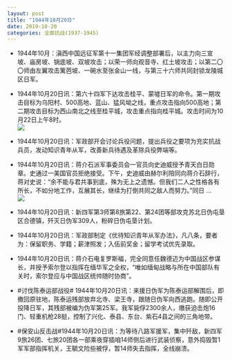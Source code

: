 ```yaml
---
layout: post
title: "1944年10月20日"
date: 2019-10-20
categories: 全面抗战(1937-1945)
---
```


<meta name="referrer" content="no-referrer" />

- 1944年10月：滇西中国远征军第十一集团军经调整部署后，以主力向三宣坡、庙房坡、锅底坡、双坡攻击；以荣一师向观音寺、红土坡攻击；以第二〇〇师由左翼攻击篱芭坡、一碗水至张金山一线，与第三十六师共同封锁龙陵城区日军。 

- 1944年10月20日讯：第六十四军下达攻击桂平、蒙墟日军的命令。第一期攻击目标为乌阳村、500高地、蓝山、猛风坳之线，重点攻击指向500高地；第二期攻击目标为西山南北之线至桂平城，攻击重点指向桂平城。攻击时间为10月22日上午8时。 <br/><img src="https://wx1.sinaimg.cn/large/aca367d8ly1g84ysz91amj20c8081aa2.jpg" />

- 1944年10月20日讯：军政部开会讨论兵役问题，提出兵役之要项为充实抗战兵员，发动知识青年从军，改善新兵待遇及革除兵役弊端等。 

- 1944年10月20日讯：蒋介石派军事委员会一官员向史迪威授予青天白日勋章。史通过一美国官员拒绝接受。下午，史迪威由赫尔利陪同向蒋介石辞行，蒋对史说：“余不能与君共事到底，殊为无上之遗憾。但我们二人之性格各有所长，不如分地工作，互展其长，继续为打倒共同之敌人而努力。”同日 ... <br/><img src="https://wx4.sinaimg.cn/large/aca367d8ly1g84tkyxeqgj20c809zdfv.jpg" />

- 1944年10月20日讯：新四军第3师第8旅第22、第24团等部攻克苏北日伪屯垦区合德镇，歼灭日伪军309人，粉碎日伪屯垦计划。 

- 1944年10月20日讯：军政部制定《优待知识青年从军办法》，凡八条，要者为：保留职务、学籍；薪津照发；入伍前奖金；留学考试优先录取。 

- 1944年10月20日讯：蒋介石电复罗斯福，完全同意任魏德迈为中国战区参谋长，并授予索尔登以指挥在缅华军之全权，“唯如缅甸战略与所在中国部队有关时，索尔登应与中国战区统帅随时协商”。 

- #讨伐陈泰运部战役# 1944年10月20日讯：来援日伪军为陈泰运部解围后，即撤回原驻地，陈泰运残部放弃北寺、梁王寺，跟随日伪军向西逃跑。随即公开投降日军，其残部被编为伪军第25军。我军毙俘2300余人，缴获迫击炮16门、轻重机枪28挺，控制了兴化、泰县、东台、紫石4县之间的三角地带。 

- #保安山反击战#1944年10月20日讯：为等待八路军援军，集中歼敌，新四军9旅26团、七旅20团各一部乘夜穿插咱14师侧后进行武装侦察，意外捣毁暂1军军部指挥机关，王毓文险些被俘，暂14师失去指挥，全线崩溃。 

